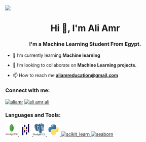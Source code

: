 <img align="center" atl="coding" src="[[[[https://www.smartdatacollective.com/wp-content/uploads/2020/12/machine-learning-advantages-860x574.jpg.webp](https://media.geeksforgeeks.org/wp-content/cdn-uploads/20201223221222/What-is-Machine-Learning.jpg)](https://media.geeksforgeeks.org/wp-content/cdn-uploads/20201223221222/What-is-Machine-Learning.jpg)](https://i.pinimg.com/564x/ba/a8/98/baa898d040a19b8386005f73c8384f32.jpg)](https://i.pinimg.com/736x/ba/a8/98/baa898d040a19b8386005f73c8384f32.jpg)">
<h1 align="center">Hi 👋, I'm Ali Amr</h1>
<h3 align="center">I'm a Machine Learning Student From Egypt.</h3>
<img align="right" atl="coding" width="400" src="">


- 🌱 I’m currently learning **Machine learning**

- 👯 I’m looking to collaborate on **Machine Learning projects.**

- 📫 How to reach me **aliamreducation@gmail.com**

<h3 align="left">Connect with me:</h3>
<p align="left">
<a href="https://linkedin.com/in/aliamr" target="blank"><img align="center" src="https://raw.githubusercontent.com/rahuldkjain/github-profile-readme-generator/master/src/images/icons/Social/linked-in-alt.svg" alt="aliamr" height="30" width="40" /></a>
<a href="https://kaggle.com/ali amr ali" target="blank"><img align="center" src="https://raw.githubusercontent.com/rahuldkjain/github-profile-readme-generator/master/src/images/icons/Social/kaggle.svg" alt="ali amr ali" height="30" width="40" /></a>
</p>

<h3 align="left">Languages and Tools:</h3>
<p align="left"> <a href="https://www.mongodb.com/" target="_blank" rel="noreferrer"> <img src="https://raw.githubusercontent.com/devicons/devicon/master/icons/mongodb/mongodb-original-wordmark.svg" alt="mongodb" width="40" height="40"/> </a> <a href="https://pandas.pydata.org/" target="_blank" rel="noreferrer"> <img src="https://raw.githubusercontent.com/devicons/devicon/2ae2a900d2f041da66e950e4d48052658d850630/icons/pandas/pandas-original.svg" alt="pandas" width="40" height="40"/> </a> <a href="https://www.postgresql.org" target="_blank" rel="noreferrer"> <img src="https://raw.githubusercontent.com/devicons/devicon/master/icons/postgresql/postgresql-original-wordmark.svg" alt="postgresql" width="40" height="40"/> </a> <a href="https://www.python.org" target="_blank" rel="noreferrer"> <img src="https://raw.githubusercontent.com/devicons/devicon/master/icons/python/python-original.svg" alt="python" width="40" height="40"/> </a> <a href="https://scikit-learn.org/" target="_blank" rel="noreferrer"> <img src="https://upload.wikimedia.org/wikipedia/commons/0/05/Scikit_learn_logo_small.svg" alt="scikit_learn" width="40" height="40"/> </a> <a href="https://seaborn.pydata.org/" target="_blank" rel="noreferrer"> <img src="https://seaborn.pydata.org/_images/logo-mark-lightbg.svg" alt="seaborn" width="40" height="40"/> </a> </p>

